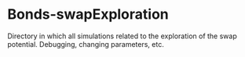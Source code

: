 # Bonds-swapExploration

Directory in which all simulations related to the exploration of the swap potential.
Debugging, changing parameters, etc.

